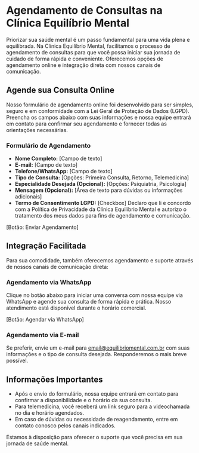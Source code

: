 
# Agendamento de Consultas na Clínica Equilíbrio Mental

Priorizar sua saúde mental é um passo fundamental para uma vida plena e equilibrada. Na Clínica Equilíbrio Mental, facilitamos o processo de agendamento de consultas para que você possa iniciar sua jornada de cuidado de forma rápida e conveniente. Oferecemos opções de agendamento online e integração direta com nossos canais de comunicação.

## Agende sua Consulta Online

Nosso formulário de agendamento online foi desenvolvido para ser simples, seguro e em conformidade com a Lei Geral de Proteção de Dados (LGPD). Preencha os campos abaixo com suas informações e nossa equipe entrará em contato para confirmar seu agendamento e fornecer todas as orientações necessárias.

### Formulário de Agendamento

*   **Nome Completo:** [Campo de texto]
*   **E-mail:** [Campo de texto]
*   **Telefone/WhatsApp:** [Campo de texto]
*   **Tipo de Consulta:** [Opções: Primeira Consulta, Retorno, Telemedicina]
*   **Especialidade Desejada (Opcional):** [Opções: Psiquiatria, Psicologia]
*   **Mensagem (Opcional):** [Área de texto para dúvidas ou informações adicionais]
*   **Termo de Consentimento LGPD:** [Checkbox] Declaro que li e concordo com a Política de Privacidade da Clínica Equilíbrio Mental e autorizo o tratamento dos meus dados para fins de agendamento e comunicação.

[Botão: Enviar Agendamento]

## Integração Facilitada

Para sua comodidade, também oferecemos agendamento e suporte através de nossos canais de comunicação direta:

### Agendamento via WhatsApp

Clique no botão abaixo para iniciar uma conversa com nossa equipe via WhatsApp e agende sua consulta de forma rápida e prática. Nosso atendimento está disponível durante o horário comercial.

[Botão: Agendar via WhatsApp]

### Agendamento via E-mail

Se preferir, envie um e-mail para [email@equilibriomental.com.br](mailto:email@equilibriomental.com.br) com suas informações e o tipo de consulta desejada. Responderemos o mais breve possível.

## Informações Importantes

*   Após o envio do formulário, nossa equipe entrará em contato para confirmar a disponibilidade e o horário da sua consulta.
*   Para telemedicina, você receberá um link seguro para a videochamada no dia e horário agendados.
*   Em caso de dúvidas ou necessidade de reagendamento, entre em contato conosco pelos canais indicados.

Estamos à disposição para oferecer o suporte que você precisa em sua jornada de saúde mental.

